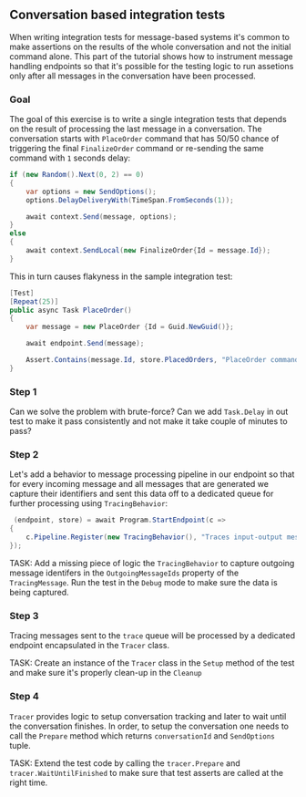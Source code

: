 ## Conversation based integration tests

When writing integration tests for message-based systems it's common to make assertions on the results of the whole conversation and not the initial command alone. This part of the tutorial shows how to instrument message handling endpoints so that it's possible for the testing logic to run assetions only after all messages in the conversation have been processed. 

### Goal

The goal of this exercise is to write a single integration tests that depends on the result of processing the last message in a conversation. The conversation starts with `PlaceOrder` command that has 50/50 chance of triggering the final `FinalizeOrder` command or re-sending the same command with `1` seconds delay:

```csharp
if (new Random().Next(0, 2) == 0)
{
    var options = new SendOptions();
    options.DelayDeliveryWith(TimeSpan.FromSeconds(1));

    await context.Send(message, options);
}
else
{
    await context.SendLocal(new FinalizeOrder{Id = message.Id});
}
```

This in turn causes flakyness in the sample integration test:

```csharp
[Test]
[Repeat(25)]
public async Task PlaceOrder()
{
    var message = new PlaceOrder {Id = Guid.NewGuid()};

    await endpoint.Send(message);

    Assert.Contains(message.Id, store.PlacedOrders, "PlaceOrder command should result in order record being stored in the OrderStore");
}
```

### Step 1

Can we solve the problem with brute-force? Can we add `Task.Delay` in out test to make it pass consistently and not make it take couple of minutes to pass?

### Step 2

Let's add a behavior to message processing pipeline in our endpoint so that for every incoming message and all messages that are generated we capture their identifiers and sent this data off to a dedicated queue for further processing using `TracingBehavior`:

```csharp 
 (endpoint, store) = await Program.StartEndpoint(c =>
{
    c.Pipeline.Register(new TracingBehavior(), "Traces input-output messages");
});
```

TASK: Add a missing piece of logic the `TracingBehavior` to capture outgoing message identifers in the `OutgoingMessageIds` property of the `TracingMessage`. Run the test in the `Debug` mode to make sure the data is being captured.

### Step 3

Tracing messages sent to the `trace` queue will be processed by a dedicated endpoint encapsulated in the `Tracer` class. 

TASK: Create an instance of the `Tracer` class in the `Setup` method of the test and make sure it's properly clean-up in the `Cleanup` 

### Step 4

`Tracer` provides logic to setup conversation tracking and later to wait until the conversation finishes. In order, to setup the conversation one needs to call the `Prepare` method which returns `conversationId` and `SendOptions` tuple.

TASK: Extend the test code by calling the `tracer.Prepare` and `tracer.WaitUntilFinished` to make sure that test asserts are called at the right time.



